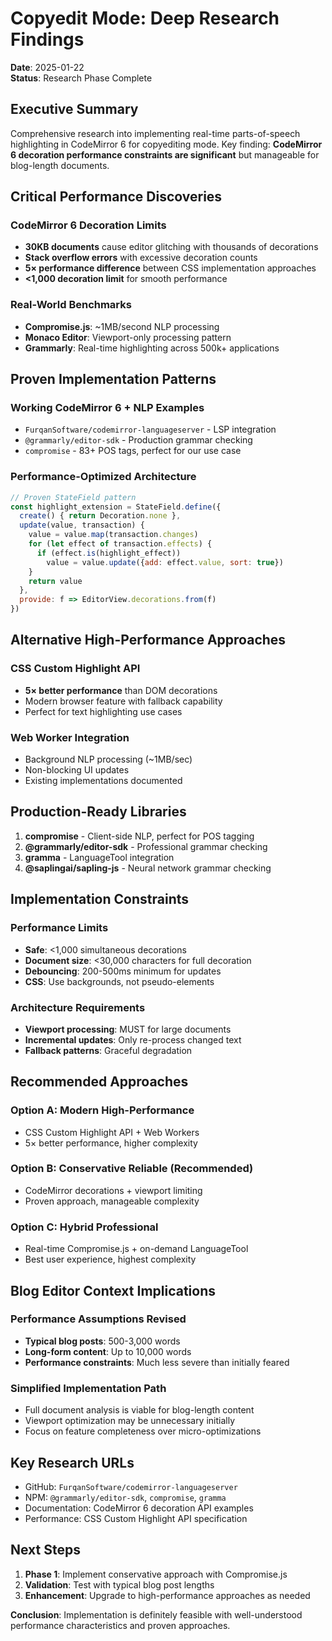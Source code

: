 # Copyedit Mode: Deep Research Findings

**Date**: 2025-01-22  
**Status**: Research Phase Complete

## Executive Summary

Comprehensive research into implementing real-time parts-of-speech highlighting in CodeMirror 6 for copyediting mode. Key finding: **CodeMirror 6 decoration performance constraints are significant** but manageable for blog-length documents.

## Critical Performance Discoveries

### CodeMirror 6 Decoration Limits
- **30KB documents** cause editor glitching with thousands of decorations
- **Stack overflow errors** with excessive decoration counts
- **5× performance difference** between CSS implementation approaches
- **<1,000 decoration limit** for smooth performance

### Real-World Benchmarks
- **Compromise.js**: ~1MB/second NLP processing
- **Monaco Editor**: Viewport-only processing pattern
- **Grammarly**: Real-time highlighting across 500k+ applications

## Proven Implementation Patterns

### Working CodeMirror 6 + NLP Examples
- `FurqanSoftware/codemirror-languageserver` - LSP integration
- `@grammarly/editor-sdk` - Production grammar checking
- `compromise` - 83+ POS tags, perfect for our use case

### Performance-Optimized Architecture
```javascript
// Proven StateField pattern
const highlight_extension = StateField.define({
  create() { return Decoration.none },
  update(value, transaction) {
    value = value.map(transaction.changes)
    for (let effect of transaction.effects) {
      if (effect.is(highlight_effect)) 
        value = value.update({add: effect.value, sort: true})
    }
    return value
  },
  provide: f => EditorView.decorations.from(f)
})
```

## Alternative High-Performance Approaches

### CSS Custom Highlight API
- **5× better performance** than DOM decorations
- Modern browser feature with fallback capability
- Perfect for text highlighting use cases

### Web Worker Integration
- Background NLP processing (~1MB/sec)
- Non-blocking UI updates
- Existing implementations documented

## Production-Ready Libraries

1. **compromise** - Client-side NLP, perfect for POS tagging
2. **@grammarly/editor-sdk** - Professional grammar checking
3. **gramma** - LanguageTool integration
4. **@saplingai/sapling-js** - Neural network grammar checking

## Implementation Constraints

### Performance Limits
- **Safe**: <1,000 simultaneous decorations
- **Document size**: <30,000 characters for full decoration
- **Debouncing**: 200-500ms minimum for updates
- **CSS**: Use backgrounds, not pseudo-elements

### Architecture Requirements
- **Viewport processing**: MUST for large documents
- **Incremental updates**: Only re-process changed text
- **Fallback patterns**: Graceful degradation

## Recommended Approaches

### Option A: Modern High-Performance
- CSS Custom Highlight API + Web Workers
- 5× better performance, higher complexity

### Option B: Conservative Reliable (Recommended)
- CodeMirror decorations + viewport limiting
- Proven approach, manageable complexity

### Option C: Hybrid Professional
- Real-time Compromise.js + on-demand LanguageTool
- Best user experience, highest complexity

## Blog Editor Context Implications

### Performance Assumptions Revised
- **Typical blog posts**: 500-3,000 words
- **Long-form content**: Up to 10,000 words
- **Performance constraints**: Much less severe than initially feared

### Simplified Implementation Path
- Full document analysis is viable for blog-length content
- Viewport optimization may be unnecessary initially
- Focus on feature completeness over micro-optimizations

## Key Research URLs

- GitHub: `FurqanSoftware/codemirror-languageserver`
- NPM: `@grammarly/editor-sdk`, `compromise`, `gramma`
- Documentation: CodeMirror 6 decoration API examples
- Performance: CSS Custom Highlight API specification

## Next Steps

1. **Phase 1**: Implement conservative approach with Compromise.js
2. **Validation**: Test with typical blog post lengths
3. **Enhancement**: Upgrade to high-performance approaches as needed

**Conclusion**: Implementation is definitely feasible with well-understood performance characteristics and proven approaches.
